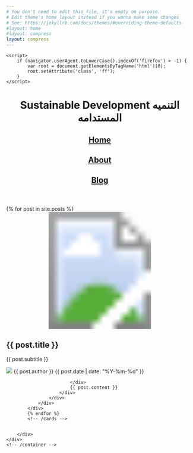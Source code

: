 ```yaml
---
# You don't need to edit this file, it's empty on purpose.
# Edit theme's home layout instead if you wanna make some changes
# See: https://jekyllrb.com/docs/themes/#overriding-theme-defaults
#layout: home
#layout: compress
layout: compress
---
```


<html lang="en" class="no-js">
<head>
    <meta charset="UTF-8"/>
    <meta http-equiv="X-UA-Compatible" content="IE=edge">
    <meta name="viewport" content="width=device-width, initial-scale=1">
    <title>{{ site.title }}</title>
    <meta name="description" content="{{ site.description }}"/>
    <meta name="keywords" content="{{ site.keywords }}"/>
    <meta name="author" content="{{ site.author }}"/>
    <link rel="shortcut icon" href="{{ site.baseurl }}/img/favicon.ico">
    <link rel="stylesheet" type="text/css" href="{{ site.baseurl }}/css/normalize.css"/>
    <link rel="stylesheet" type="text/css" href="{{ site.baseurl }}/fonts/font-awesome/css/font-awesome.css"/>
    <link rel="stylesheet" type="text/css" href="{{ site.baseurl }}/css/body.css"/>
    <link rel="stylesheet" type="text/css" href="{{ site.baseurl }}/css/card.css"/>
    <link rel="stylesheet" type="text/css" href="{{ site.baseurl }}/css/pattern.css"/>
    <!--[if IE]>
    <script type="text/javascript" src="js/vendors/html5.min.js"></script>
    <![endif]-->
    
   
    <script>
        if (navigator.userAgent.toLowerCase().indexOf('firefox') > -1) {
            var root = document.getElementsByTagName('html')[0];
            root.setAttribute('class', 'ff');
        }
    </script>
</head>
<body class="demo-1">
<div class="container">
    <header class="codrops-header">
      <h1>Sustainable Development  <span>التنميه المستدامه</span></h1>
      
<nav>
            <h1><a href="{{ site.baseurl }}/">Home</a></h1>
          <h1>  <a href="{{ site.baseurl }}/about">About</a></h1>
           <h1>  <a href="{{ site.baseurl }}/blog">Blog</a></h1>
</nav>


 </header>
    <div class="content">
        <!-- trianglify pattern container -->
        <div class="pattern pattern--hidden"></div>
        <!-- cards -->
        <div class="wrapper">
            {% for post in site.posts %}
            <div class="card" data-id="{{ post.id }}">
                <div class="card__container card__container--closed">
                    <svg class="card__image" xmlns="http://www.w3.org/2000/svg"
                         xmlns:xlink="http://www.w3.org/1999/xlink" viewBox="0 0 1920 1200"
                         preserveAspectRatio="xMidYMid slice">
                        <defs>
                            <clipPath id="{{ post.id }}-clip-path">
                                <polygon class="clip" points="0,1200 0,0 1920,0 1920,1200"></polygon>
                            </clipPath>
                        </defs>
                        <image clip-path="url(#{{ post.id }}-clip-path)" width="1920" height="1200"
                               xlink:href="{{ post.image }}"></image>
                    </svg>
                    <div class="card__content">
                        <i class="card__btn-close fa fa-times"></i>
                        <div class="card__caption">
                            <h2 class="card__title">{{ post.title }}</h2>
                            <p class="card__subtitle">{{ post.subtitle }}</p>
                        </div>
                        <div class="card__copy">
                            <div class="meta">
                                <img class="meta__avatar" src="{{ post.avatar }}"/>
                                <span class="meta__author">{{ post.author }}</span>
                                <span class="meta__date">{{ post.date | date: "%Y-%m-%d" }}</span>
                               
                            </div>
                            {{ post.content }}
                        </div>
                    </div>
                </div>
            </div>
            {% endfor %}
            <!-- /cards -->
            
            
        </div>
    </div>
    <!-- /container -->
</div>




<!-- JS -->
<script src="{{ site.baseurl }}/js/vendors/trianglify.min.js"></script>
<script src="{{ site.baseurl }}/js/vendors/TweenMax.min.js"></script>
<script src="{{ site.baseurl }}/js/vendors/ScrollToPlugin.min.js"></script>
<script src="{{ site.baseurl }}/js/vendors/cash.min.js"></script>
<script src="{{ site.baseurl }}/js/Card-circle.js"></script>
<script src="{{ site.baseurl }}/js/modern-blog.js"></script>
<script src="app.js" ></script>

</body>
</html>
